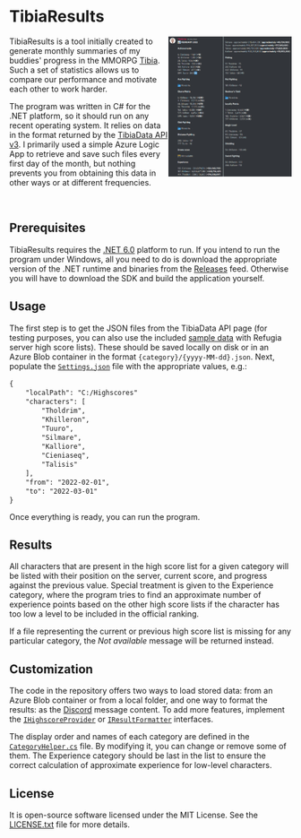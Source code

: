 # TibiaResults 

<img src="Documentation/Screenshot.png" align="right" width="220" height="250" />

TibiaResults is a tool initially created to generate monthly summaries of my buddies' progress in the MMORPG [Tibia](https://www.tibia.com). Such a set of statistics allows us to compare our performance and motivate each other to work harder.

The program was written in C# for the .NET platform, so it should run on any recent operating system. It relies on data in the format returned by the [TibiaData API v3](https://tibiadata.com). I primarily used a simple Azure Logic App to retrieve and save such files every first day of the month, but nothing prevents you from obtaining this data in other ways or at different frequencies.

<br clear="right" />

## Prerequisites

TibiaResults requires the [.NET 6.0](https://dotnet.microsoft.com/en-us/download/dotnet/6.0) platform to run. If you intend to run the program under Windows, all you need to do is download the appropriate version of the .NET runtime and binaries from the [Releases](https://github.com/Tholdrim/TibiaResults/releases) feed. Otherwise you will have to download the SDK and build the application yourself.

## Usage

The first step is to get the JSON files from the TibiaData API page (for testing purposes, you can also use the included [sample data](Sample%20data) with Refugia server high score lists). These should be saved locally on disk or in an Azure Blob container in the format `{category}/{yyyy-MM-dd}.json`. Next, populate the [`Settings.json`](Source/TibiaResults/Settings.json) file with the appropriate values, e.g.:

```
{
    "localPath": "C:/Highscores"
    "characters": [
        "Tholdrim",
        "Khilleron",
        "Tuuro",
        "Silmare",
        "Kalliore",
        "Cieniaseq",
        "Talisis"
    ],
    "from": "2022-02-01",
    "to": "2022-03-01"
}
```

Once everything is ready, you can run the program.

## Results

All characters that are present in the high score list for a given category will be listed with their position on the server, current score, and progress against the previous value. Special treatment is given to the Experience category, where the program tries to find an approximate number of experience points based on the other high score lists if the character has too low a level to be included in the official ranking.

If a file representing the current or previous high score list is missing for any particular category, the *Not available* message will be returned instead.

## Customization

The code in the repository offers two ways to load stored data: from an Azure Blob container or from a local folder, and one way to format the results: as the [Discord](https://discord.com) message content. To add more features, implement the [`IHighscoreProvider`](Source/TibiaResults/Interfaces/IHighscoreProvider.cs) or [`IResultFormatter`](Source/TibiaResults/Interfaces/IResultFormatter.cs) interfaces.

The display order and names of each category are defined in the [`CategoryHelper.cs`](Source/TibiaResults/Helpers/CategoryHelper.cs) file. By modifying it, you can change or remove some of them. The Experience category should be last in the list to ensure the correct calculation of approximate experience for low-level characters.

## License

It is open-source software licensed under the MIT License. See the [LICENSE.txt](LICENSE.txt) file for more details.

